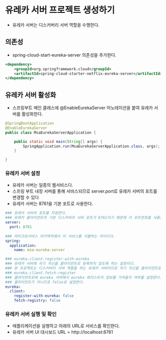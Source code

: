 # 유레카 서버 프로젝트 생성하기
- 유레카 서버는 디스커버리 서버 역할을 수행한다.

## 의존성
- spring-cloud-start-eureka-server 의존성을 추가한다.
```xml
<dependency>
	<groupId>org.springframework.cloud</groupId>
	<artifactId>spring-cloud-starter-netflix-eureka-server</artifactId>
</dependency>
```

## 유레카 서버 활성화
- 스프링부트 메인 클래스에 @EnableEurekaServer 어노테이션을 붙여 유레카 서버를 활성화한다.
```java
@SpringBootApplication
@EnableEurekaServer
public class MsaEurekaServerApplication {

	public static void main(String[] args) {
		SpringApplication.run(MsaEurekaServerApplication.class, args);
	}

}
```

### 유레카 서버 설정
- 유레카 서버는 일종의 웹서비스다.
- 스프링 부트 내장 서버를 통해 서비스되므로 server.port로 유레카 서버의 포트를 변경할 수 있다
- 유레카 서버는 8761을 기본 포트로 사용한다.
```yml
### 유레카 서버의 포트를 지정한다.
### 유레카 클라이언트의 기본 디스커버리 서버 포트가 8761이기 때문에 이 포트번호를 사용한다.
server:
  port: 8761
 
### 마이크로서비스 아키텍처에서 이 서비스를 식별하는 아이디다.
spring:
  application:
    name: msa-eureka-server

### eureka.client.register-with-eureka
### 유레카 서버에 자기 자신을 클라이언트로 등록하지 않도록 하는 설정이다.
### 본 프로젝트는 디스커버리 서버 역할을 하는 유레카 서버이므로 자기 자신을 클라이언트로써 디스커버리 서버에 등록하지 않도록 false로 설정한다.
### eureka.client.fetch-register
### 클라이언트로써 eureka 서버에서 eureka 레지스트리 정보를 가져올지 여부를 설정한다.
### 클라이언트가 아니므로 false로 설정한다. 
eureka:
  client:
    register-with-eureka: false
    fetch-registry: false
```

### 유레카 서버 실행 및 확인
- 애플리케이션을 실행하고 아래의 URL로 서비스를 확인한다.
- 유레카 서버 UI 대시보드 URL = http://localhost:8761


